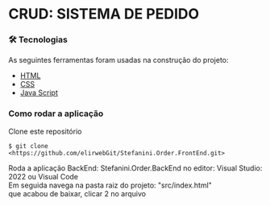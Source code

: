 # CRUD: SISTEMA DE PEDIDO

### 🛠 Tecnologias

As seguintes ferramentas foram usadas na construção do projeto:
- [HTML](<https://www.w3schools.com/html/>)
- [CSS](<https://www.w3schools.com/css/>)
- [Java Script](<https://www.w3schools.com/js/>)

### Como rodar a aplicação
Clone este repositório
```
$ git clone <https://github.com/elirwebGit/Stefanini.Order.FrontEnd.git>
```
Roda a aplicação BackEnd: Stefanini.Order.BackEnd no editor: Visual Studio: 2022 ou Visual Code  <br />
Em seguida navega na pasta raiz do projeto: "src/index.html" <br /> que acabou de baixar, clicar 2 no arquivo <br />


